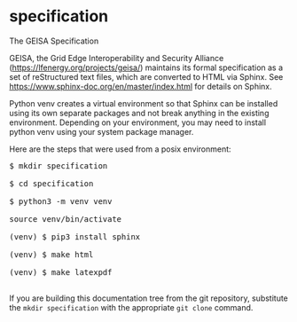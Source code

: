 # specification
The GEISA Specification

GEISA, the Grid Edge Interoperability and Security Alliance (https://lfenergy.org/projects/geisa/) maintains its formal specification as a set of reStructured text files, which are converted to HTML via Sphinx. See https://www.sphinx-doc.org/en/master/index.html for details on Sphinx.

Python venv creates a virtual environment so that Sphinx can be installed using its own separate packages and not break anything in the existing environment.  Depending on your environment, you may need to install python venv using your system package manager.

Here are the steps that were used from a posix environment:

<pre>
$ mkdir specification

$ cd specification

$ python3 -m venv venv

source venv/bin/activate

(venv) $ pip3 install sphinx

(venv) $ make html

(venv) $ make latexpdf

</pre>

If you are building this documentation tree from the git repository, substitute the ```mkdir specification``` with the appropriate ```git clone``` command.
